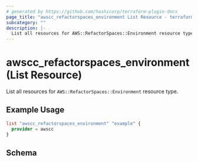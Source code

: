 ```yaml
---
# generated by https://github.com/hashicorp/terraform-plugin-docs
page_title: "awscc_refactorspaces_environment List Resource - terraform-provider-awscc"
subcategory: ""
description: |-
  List all resources for AWS::RefactorSpaces::Environment resource type.
---
```


# awscc_refactorspaces_environment (List Resource)

List all resources for `AWS::RefactorSpaces::Environment` resource type.

## Example Usage

```terraform
list "awscc_refactorspaces_environment" "example" {
  provider = awscc
}
```

<!-- schema generated by tfplugindocs -->
## Schema
